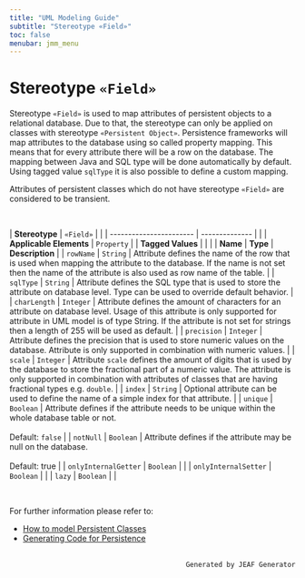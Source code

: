 ```yaml
---
title: "UML Modeling Guide"
subtitle: "Stereotype «Field»"
toc: false
menubar: jmm_menu
---
```


# Stereotype `«Field»`
Stereotype `«Field»` is used to map attributes of persistent objects to a relational database. Due to that, the stereotype can only be applied on classes with stereotype `«Persistent Object»`. Persistence frameworks will map attributes to the database using so called property mapping. This means that for every attribute there will be a row on the database. The mapping between Java and SQL type will be done automatically by default. Using tagged value `sqlType` it is also possible to define a custom mapping.

Attributes of persistent classes which do not have stereotype `«Field»` are considered to be transient.

<br>

| **Stereotype**          | `«Field»` | |
| ----------------------- | -------------- | |
| **Applicable Elements** | `Property`        |
| **Tagged Values**       |                       |                                                                                                                                                                                                          |
| **Name**                | **Type**              | **Description**                                                                                                                                                                                          |
| `rowName`   | `String` | Attribute defines the name of the row that is used when mapping the attribute to the database. If the name is not set then the name of the attribute is also used as row name of the table. |
| `sqlType`   | `String` | Attribute defines the SQL type that is used to store the attribute on database level. Type can be used to override default behavior. |
| `charLength`   | `Integer` | Attribute defines the amount of characters for an attribute on database level. Usage of this attribute is only supported for attribute in UML model is of type String. If the attribute is not set for strings then a length of 255 will be used as default. |
| `precision`   | `Integer` | Attribute defines the precision that is used to store numeric values on the database. Attribute is only supported in combination with numeric values. |
| `scale`   | `Integer` | Attribute `scale` defines the amount of digits that is used by the database to store the fractional part of a numeric value. The attribute is only supported in combination with attributes of classes that are having fractional types e.g. `double`.  |
| `index`   | `String` | Optional attribute can be used to define the name of a simple index for that attribute. |
| `unique`   | `Boolean` | Attribute defines if the attribute needs to be unique within the whole database table or not.<br><br>Default: `false` |
| `notNull`   | `Boolean` | Attribute defines if the attribute may be null on the database.<br><br>Default: true |
| `onlyInternalGetter`   | `Boolean` |  |
| `onlyInternalSetter`   | `Boolean` |  |
| `lazy`   | `Boolean` |  |

<br>

For further information please refer to:
- [How to model Persistent Classes](/uml-modeling-guide/how-tos/how-to-model-jeaf-persistence)
- [Generating Code for Persistence](/developer-guide/code-for-jeaf-persistence)


<br>

<div style="text-align: right"><code>Generated by JEAF Generator</code></div>

    